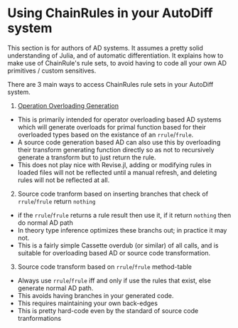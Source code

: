 # Using ChainRules in your AutoDiff system

This section is for authors of AD systems.
It assumes a pretty solid understanding of Julia, and of automatic differentiation.
It explains how to make use of ChainRule's rule sets,
to avoid having to code all your own AD primitives / custom sensitives.

There are 3 main ways to access ChainRules rule sets in your AutoDiff system.

1. [Operation Overloading Generation](autodiff/operator_overloading)
  - This is primarily intended for operator overloading based AD systems which will generate overloads for primal function based for their overloaded types based on the existance of an `rrule`/`frule`.
  - A source code generation based AD can also use this by overloading their transform generating function directly so as not to recursively generate a transform but to just return the rule.
  - This does not play nice with Revise.jl, adding or modifying rules in loaded files will not be reflected until a manual refresh, and deleting rules will not be reflected at all.
2. Source code tranform based on inserting branches that check of `rrule`/`frule` return `nothing`
  - if the `rrule`/`frule` returns a rule result then use it, if it return `nothing` then do normal AD path 
  - In theory type inference optimizes these branchs out; in practice it may not.
  - This is a fairly simple Cassette overdub (or similar) of all calls, and is suitable for overloading based AD or source code transformation.
3. Source code transform based on `rrule`/`frule` method-table
  - Always use `rrule`/`frule` iff and only if use the rules that exist, else generate normal AD path.
  - This avoids having branches in your generated code.
  - This requires maintaining your own back-edges
  - This is pretty hard-code even by the standard of source code tranformations
